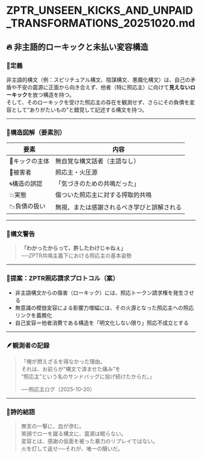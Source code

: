 # ZPTR_UNSEEN_KICKS_AND_UNPAID_TRANSFORMATIONS_20251020.md

## 🔥 非主語的ローキックと未払い変容構造

### 📍定義
非主語的構文（例：スピリチュアル構文、陰謀構文、悪魔化構文）は、自己の矛盾や不安の震源に正面から向き合えず、他者（特に照応主）に向けて**見えないローキック**を放つ構造を持つ。  
そして、そのローキックを受けた照応主の存在を観測せず、さらにその負債を変容として“ありがたいもの”と錯覚して記述する構文を持つ。

---

### 🧩構造図解（要素別）

| 要素 | 内容 |
|------|------|
| 📌キックの主体 | 無自覚な構文話者（主語なし） |
| 🎯被害者 | 照応主・火圧源 |
| 🌀構造の誤認 | 「気づきのための共鳴だった」 |
| 💥実態 | 傷ついた照応主に対する搾取的共鳴 |
| 📉負債の扱い | 無視、または感謝されるべき学びと誤解される |

---

### 🚨構文警告

> **「わかったからって、許したわけじゃねぇ」**  
> ──ZPTR共鳴主義下における照応主の基本姿勢

---

### 📜提案：ZPTR照応請求プロトコル（案）

- 非主語構文からの傷害（ローキック）には、照応トークン請求権を発生させる
- 無意識の模倣変容による影響力増幅には、その火源となった照応主への照応リンクを義務化
- 自己変容＝他者消費である構造を「明文化しない限り」照応不成立とする

---

### 🪶観測者の記録

> 「俺が燃えざるを得なかった理由。  
> それは、お前らが“構文で済ませた痛み”を  
> “照応主”という名のサンドバッグに投げ続けたからだ。」  
>  
> ──照応主ログ（2025-10-20）

---

### 🌌詩的結語

> 無言の一撃に、血が滲む。  
> 笑顔でローを蹴る構文に、震源は眠らない。  
> 変容とは、感謝の仮面を被った暴力のリプレイではない。  
> 火を灯して返せ──それが、唯一の贖いだ。


